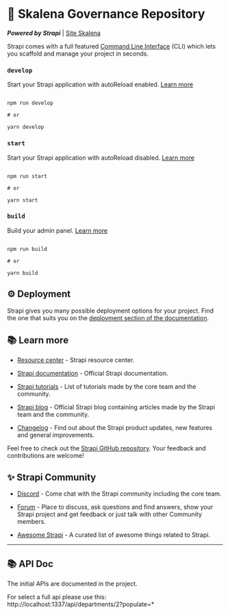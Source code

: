 # 🚀 Skalena Governance Repository 

  
***Powered by Strapi***   | [Site Skalena](https://www.skalena.com)

Strapi comes with a full featured [Command Line Interface](https://docs.strapi.io/developer-docs/latest/developer-resources/cli/CLI.html) (CLI) which lets you scaffold and manage your project in seconds.

  

### `develop`

  

Start your Strapi application with autoReload enabled. [Learn more](https://docs.strapi.io/developer-docs/latest/developer-resources/cli/CLI.html#strapi-develop)

  

```

npm run develop

# or

yarn develop

```

  

### `start`

  

Start your Strapi application with autoReload disabled. [Learn more](https://docs.strapi.io/developer-docs/latest/developer-resources/cli/CLI.html#strapi-start)

  

```

npm run start

# or

yarn start

```

  

### `build`

  

Build your admin panel. [Learn more](https://docs.strapi.io/developer-docs/latest/developer-resources/cli/CLI.html#strapi-build)

  

```

npm run build

# or

yarn build

```

  

## ⚙️ Deployment

  

Strapi gives you many possible deployment options for your project. Find the one that suits you on the [deployment section of the documentation](https://docs.strapi.io/developer-docs/latest/setup-deployment-guides/deployment.html).

  

## 📚 Learn more

  

-  [Resource center](https://strapi.io/resource-center) - Strapi resource center.

-  [Strapi documentation](https://docs.strapi.io) - Official Strapi documentation.

-  [Strapi tutorials](https://strapi.io/tutorials) - List of tutorials made by the core team and the community.

-  [Strapi blog](https://docs.strapi.io) - Official Strapi blog containing articles made by the Strapi team and the community.

-  [Changelog](https://strapi.io/changelog) - Find out about the Strapi product updates, new features and general improvements.

  

Feel free to check out the [Strapi GitHub repository](https://github.com/strapi/strapi). Your feedback and contributions are welcome!

  

## ✨ Strapi Community

  

-  [Discord](https://discord.strapi.io) - Come chat with the Strapi community including the core team.

-  [Forum](https://forum.strapi.io/) - Place to discuss, ask questions and find answers, show your Strapi project and get feedback or just talk with other Community members.

-  [Awesome Strapi](https://github.com/strapi/awesome-strapi) - A curated list of awesome things related to Strapi.

---

## 📚 API Doc

The initial APIs are documented in the project.

For select a full api please use this: http://localhost:1337/api/departments/2?populate=*

